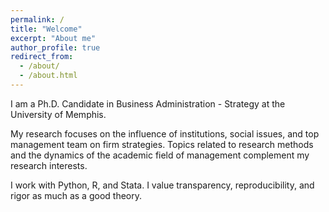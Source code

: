 ```yaml
---
permalink: /
title: "Welcome"
excerpt: "About me"
author_profile: true
redirect_from: 
  - /about/
  - /about.html
---
```


I am a Ph.D. Candidate in Business Administration - Strategy at the University of Memphis.

My research focuses on the influence of institutions, social issues, and top management team on firm strategies. Topics related to research methods and the dynamics of the academic field of management complement my research interests.

I work with Python, R, and Stata. I value transparency, reproducibility, and rigor as much as a good theory.